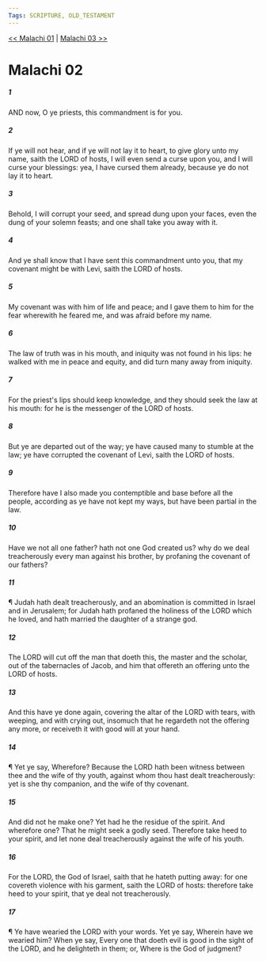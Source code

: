 ```yaml
---
Tags: SCRIPTURE, OLD_TESTAMENT
---
```


[<< Malachi 01](OLD_TESTAMENT/39_Malachi/Malachi_01.md) | [Malachi 03 >>](OLD_TESTAMENT/39_Malachi/Malachi_03.md)

# Malachi 02

##### 1
 AND now, O ye priests, this commandment is for you.
##### 2
 If ye will not hear, and if ye will not lay it to heart, to give glory unto my name, saith the LORD of hosts, I will even send a curse upon you, and I will curse your blessings: yea, I have cursed them already, because ye do not lay it to heart.
##### 3
 Behold, I will corrupt your seed, and spread dung upon your faces, even the dung of your solemn feasts; and one shall take you away with it.
##### 4
 And ye shall know that I have sent this commandment unto you, that my covenant might be with Levi, saith the LORD of hosts.
##### 5
 My covenant was with him of life and peace; and I gave them to him for the fear wherewith he feared me, and was afraid before my name.
##### 6
 The law of truth was in his mouth, and iniquity was not found in his lips: he walked with me in peace and equity, and did turn many away from iniquity.
##### 7
 For the priest's lips should keep knowledge, and they should seek the law at his mouth: for he is the messenger of the LORD of hosts.
##### 8
 But ye are departed out of the way; ye have caused many to stumble at the law; ye have corrupted the covenant of Levi, saith the LORD of hosts.
##### 9
 Therefore have I also made you contemptible and base before all the people, according as ye have not kept my ways, but have been partial in the law.
##### 10
 Have we not all one father?  hath not one God created us?  why do we deal treacherously every man against his brother, by profaning the covenant of our fathers?
##### 11
 ¶ Judah hath dealt treacherously, and an abomination is committed in Israel and in Jerusalem; for Judah hath profaned the holiness of the LORD which he loved, and hath married the daughter of a strange god.
##### 12
 The LORD will cut off the man that doeth this, the master and the scholar, out of the tabernacles of Jacob, and him that offereth an offering unto the LORD of hosts.
##### 13
 And this have ye done again, covering the altar of the LORD with tears, with weeping, and with crying out, insomuch that he regardeth not the offering any more, or receiveth it with good will at your hand.
##### 14
 ¶ Yet ye say, Wherefore?  Because the LORD hath been witness between thee and the wife of thy youth, against whom thou hast dealt treacherously: yet is she thy companion, and the wife of thy covenant.
##### 15
 And did not he make one?  Yet had he the residue of the spirit.  And wherefore one?  That he might seek a godly seed.  Therefore take heed to your spirit, and let none deal treacherously against the wife of his youth.
##### 16
 For the LORD, the God of Israel, saith that he hateth putting away: for one covereth violence with his garment, saith the LORD of hosts: therefore take heed to your spirit, that ye deal not treacherously.
##### 17
 ¶ Ye have wearied the LORD with your words.  Yet ye say, Wherein have we wearied him?  When ye say, Every one that doeth evil is good in the sight of the LORD, and he delighteth in them; or, Where is the God of judgment?
